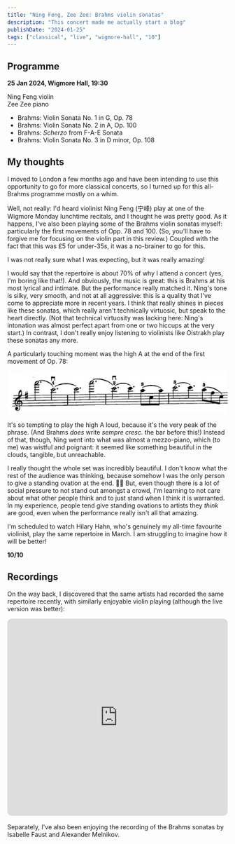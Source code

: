 ```yaml
---
title: "Ning Feng, Zee Zee: Brahms violin sonatas"
description: "This concert made me actually start a blog"
publishDate: "2024-01-25"
tags: ["classical", "live", "wigmore-hall", "10"]
---
```


## Programme

**25 Jan 2024, Wigmore Hall, 19:30**

Ning Feng violin<br/>
Zee Zee piano

- Brahms: Violin Sonata No. 1 in G, Op. 78
- Brahms: Violin Sonata No. 2 in A, Op. 100
- Brahms: *Scherzo* from F-A-E Sonata
- Brahms: Violin Sonata No. 3 in D minor, Op. 108

## My thoughts

I moved to London a few months ago and have been intending to use this opportunity to go for more classical concerts, so I turned up for this all-Brahms programme mostly on a whim.

Well, not really: I'd heard violinist Ning Feng (宁峰) play at one of the Wigmore Monday lunchtime recitals, and I thought he was pretty good.
As it happens, I've also been playing some of the Brahms violin sonatas myself: particularly the first movements of Opp. 78 and 100.
(So, you'll have to forgive me for focusing on the violin part in this review.)
Coupled with the fact that this was £5 for under-35s, it was a no-brainer to go for this.

I was not really sure what I was expecting, but it was really amazing!

I would say that the repertoire is about 70% of why I attend a concert (yes, I'm boring like that!).
And obviously, the music is great: this is Brahms at his most lyrical and intimate.
But the performance really matched it.
Ning's tone is silky, very smooth, and not at all aggressive: this is a quality that I've come to appreciate more in recent years.
I think that really shines in pieces like these sonatas, which really aren't technically virtuosic, but speak to the heart directly.
(Not that technical virtuosity was lacking here: Ning's intonation was almost perfect apart from one or two hiccups at the very start.)
In contrast, I don't really enjoy listening to violinists like Oistrakh play these sonatas any more.

A particularly touching moment was the high A at the end of the first movement of Op. 78:

![Brahms Op. 78 excerpt](./op78.png)

It's so tempting to play the high A loud, because it's the very peak of the phrase.
(And Brahms *does* write *sempre cresc.* the bar before this!)
Instead of that, though, Ning went into what was almost a mezzo-piano, which (to me) was wistful and poignant: it seemed like something beautiful in the clouds, tangible, but unreachable.

I really thought the whole set was incredibly beautiful.
I don't know what the rest of the audience was thinking, because somehow I was the only person to give a standing ovation at the end. 🤷‍♀️
But, even though there is a lot of social pressure to not stand out amongst a crowd, I'm learning to not care about what other people think and to just stand when I think it is warranted.
In my experience, people tend give standing ovations to artists they *think* are good, even when the performance really isn't all that amazing.

I'm scheduled to watch Hilary Hahn, who's genuinely my all-time favourite violinist, play the same repertoire in March.
I am struggling to imagine how it will be better!

**10/10**

## Recordings

On the way back, I discovered that the same artists had recorded the same repertoire recently, with similarly enjoyable violin playing (although the live version was better):

<iframe allow="autoplay *; encrypted-media *; fullscreen *; clipboard-write" frameborder="0" height="450" style="width:100%;max-width:660px;overflow:hidden;border-radius:10px;" sandbox="allow-forms allow-popups allow-same-origin allow-scripts allow-storage-access-by-user-activation allow-top-navigation-by-user-activation" src="https://embed.music.apple.com/gb/album/brahms-violin-sonatas/1660738367"></iframe>

Separately, I've also been enjoying the recording of the Brahms sonatas by Isabelle Faust and Alexander Melnikov.
